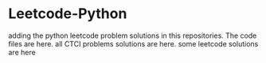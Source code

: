 # Leetcode-Python
adding the python leetcode problem solutions in this repositories. 
The code files are here.
all CTCI problems solutions are here.
some leetcode solutions are here










































































































































































































































































































































































































